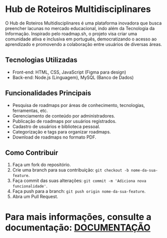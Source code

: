 # Hub de Roteiros Multidisciplinares

O Hub de Roteiros Multidisciplinares é uma plataforma inovadora que busca preencher lacunas no mercado educacional, indo além da Tecnologia da Informação. Inspirado pelo roadmap.sh, o projeto visa criar uma comunidade ativa e inclusiva em português, democratizando o acesso ao aprendizado e promovendo a colaboração entre usuários de diversas áreas.

## Tecnologias Utilizadas

- Front-end: HTML, CSS, JavaScript (Figma para design)
- Back-end: Node.js (Linguagem), MySQL (Banco de Dados)

## Funcionalidades Principais

- Pesquisa de roadmaps por áreas de conhecimento, tecnologias, ferramentas, etc.
- Gerenciamento de conteúdo por administradores.
- Publicação de roadmaps por usuários registrados.
- Cadastro de usuários e biblioteca pessoal.
- Categorização e tags para organizar roadmaps.
- Download de roadmaps no formato PDF.

## Como Contribuir

1. Faça um fork do repositório.
2. Crie uma branch para sua contribuição: `git checkout -b nome-da-sua-feature`.
3. Faça commit das suas alterações: `git commit -m 'Adiciona nova funcionalidade'`.
4. Faça push para a branch: `git push origin nome-da-sua-feature`.
5. Abra um Pull Request.

# Para mais informações, consulte a documentação: [DOCUMENTAÇÃO](https://drive.google.com/drive/folders/1ELhRyaDLqcnGSfIkUsLBzVuFaW6NpUDT?usp=sharing)
